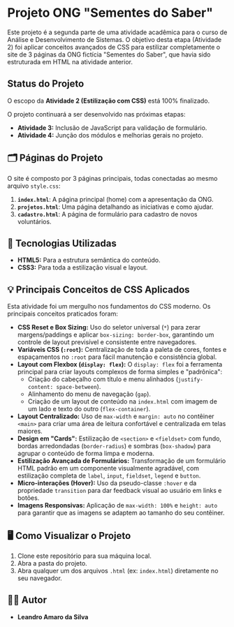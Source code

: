 # Projeto  ONG "Sementes do Saber"

Este projeto é a segunda parte de uma atividade acadêmica para o curso de Análise e Desenvolvimento de Sistemas. O objetivo desta etapa (Atividade 2) foi aplicar conceitos avançados de CSS para estilizar completamente o site de 3 páginas da ONG fictícia "Sementes do Saber", que havia sido estruturada em HTML na atividade anterior.

## Status do Projeto

O escopo da **Atividade 2 (Estilização com CSS)** está 100% finalizado.

O projeto continuará a ser desenvolvido nas próximas etapas:
* **Atividade 3:** Inclusão de JavaScript para validação de formulário.
* **Atividade 4:** Junção dos módulos e melhorias gerais no projeto.

## 🗂️ Páginas do Projeto

O site é composto por 3 páginas principais, todas conectadas ao mesmo arquivo `style.css`:

1.  **`index.html`**: A página principal (home) com a apresentação da ONG.
2.  **`projetos.html`**: Uma página detalhando as iniciativas e como ajudar.
3.  **`cadastro.html`**: A página de formulário para cadastro de novos voluntários.

## 🚀 Tecnologias Utilizadas

* **HTML5:** Para a estrutura semântica do conteúdo.
* **CSS3:** Para toda a estilização visual e layout.

## 💡 Principais Conceitos de CSS Aplicados

Esta atividade foi um mergulho nos fundamentos do CSS moderno. Os principais conceitos praticados foram:

* **CSS Reset e Box Sizing:** Uso do seletor universal (`*`) para zerar margens/paddings e aplicar `box-sizing: border-box`, garantindo um controle de layout previsível e consistente entre navegadores.
* **Variáveis CSS (`:root`):** Centralização de toda a paleta de cores, fontes e espaçamentos no `:root` para fácil manutenção e consistência global.
* **Layout com Flexbox (`display: flex`):** O `display: flex` foi a ferramenta principal para criar layouts complexos de forma simples e "padrônica":
    * Criação do cabeçalho com título e menu alinhados (`justify-content: space-between`).
    * Alinhamento do menu de navegação (`gap`).
    * Criação de um layout de conteúdo na `index.html` com imagem de um lado e texto do outro (`flex-container`).
* **Layout Centralizado:** Uso de `max-width` e `margin: auto` no contêiner `<main>` para criar uma área de leitura confortável e centralizada em telas maiores.
* **Design em "Cards":** Estilização de `<section>` e `<fieldset>` com fundo, bordas arredondadas (`border-radius`) e sombras (`box-shadow`) para agrupar o conteúdo de forma limpa e moderna.
* **Estilização Avançada de Formulários:** Transformação de um formulário HTML padrão em um componente visualmente agradável, com estilização completa de `label`, `input`, `fieldset`, `legend` e `button`.
* **Micro-interações (Hover):** Uso da pseudo-classe `:hover` e da propriedade `transition` para dar feedback visual ao usuário em links e botões.
* **Imagens Responsivas:** Aplicação de `max-width: 100%` e `height: auto` para garantir que as imagens se adaptem ao tamanho do seu contêiner.

## 🖥️ Como Visualizar o Projeto

1.  Clone este repositório para sua máquina local.
2.  Abra a pasta do projeto.
3.  Abra qualquer um dos arquivos `.html` (ex: `index.html`) diretamente no seu navegador.

## 👨‍💻 Autor

* **Leandro Amaro da Silva** 
